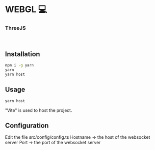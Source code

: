 # WEBGL 💻
### ThreeJS

<br>


## Installation

```bash
npm i -g yarn
yarn
yarn host
```

## Usage

```bash
yarn host
```
"Vite" is used to host the project.

## Configuration
Edit the file src/config/config.ts
Hostname -> the host of the websocket server
Port -> the port of the websocket server